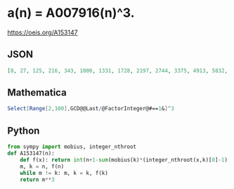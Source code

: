 # a\(n\) \= A007916\(n\)^3\.
https://oeis.org/A153147
## JSON
```JSON
[8, 27, 125, 216, 343, 1000, 1331, 1728, 2197, 2744, 3375, 4913, 5832, 6859, 8000, 9261, 10648, 12167, 13824, 17576, 21952, 24389, 27000, 29791, 35937, 39304, 42875, 50653, 54872, 59319, 64000, 68921, 74088, 79507, 85184, 91125, 97336, 103823]
```
## Mathematica
```Mathematica
Select[Range[2,100],GCD@@Last/@FactorInteger@#==1&]^3
```
## Python
```Python
from sympy import mobius, integer_nthroot
def A153147(n):
    def f(x): return int(n+1-sum(mobius(k)*(integer_nthroot(x,k)[0]-1) for k in range(2,x.bit_length())))
    m, k = n, f(n)
    while m != k: m, k = k, f(k)
    return m**3
```
